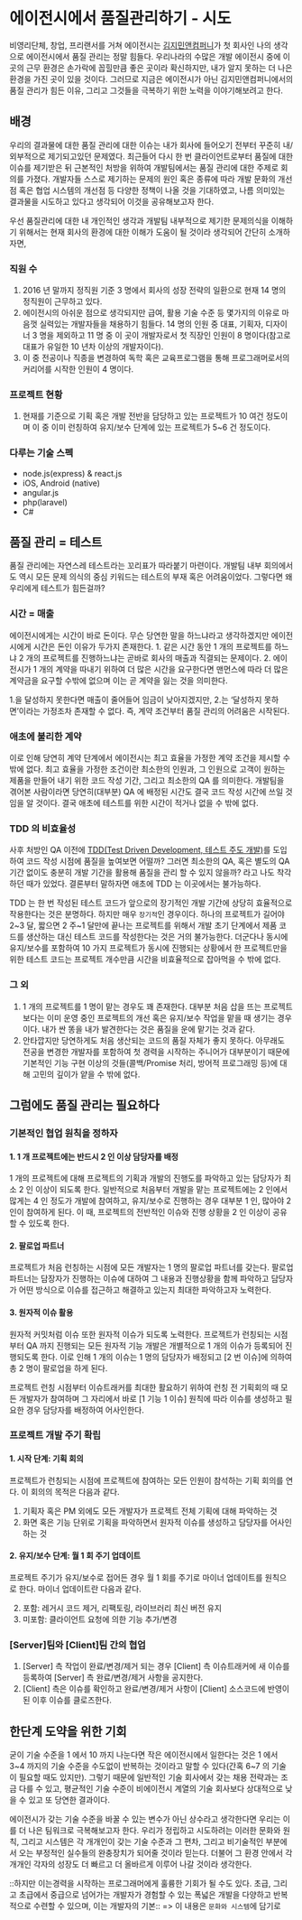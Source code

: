 # 에이전시에서 품질관리하기 - 시도

비영리단체, 창업, 프리랜서를 거쳐 에이전시는 [김지민앤컴퍼니](http://kimjiminand.co)가 첫 회사인 나의 생각으로 에이전시에서 품질 관리는 정말 힘들다. 우리나라의 수많은 개발 에이전시 중에 이곳의 근무 환경은 손가락에 꼽힐만큼 좋은 곳이라 확신하지만, 내가 알지 못하는 더 나은 환경을 가진 곳이 있을 것이다. 그러므로 지금은 에이전시가 아닌 김지민앤컴퍼니에서의 품질 관리가 힘든 이유, 그리고 그것들을 극복하기 위한 노력을 이야기해보려고 한다.

## 배경

우리의 결과물에 대한 품질 관리에 대한 이슈는 내가 회사에 들어오기 전부터 꾸준히 내/외부적으로 제기되고있던 문제였다. 최근들어 다시 한 번 클라이언트로부터 품질에 대한 이슈를 제기받은 뒤 근본적인 처방을 위하여 개발팀에서는 품질 관리에 대한 주제로 회의를 가졌다. 개발자들 스스로 제기하는 문제의 원인 혹은 종류에 따라 개발 문화의 개선점 혹은 협업 시스템의 개선점 등 다양한 정책이 나올 것을 기대하였고, 나름 의미있는 결과물을 시도하고 있다고 생각되어 이것을 공유해보고자 한다.

우선 품질관리에 대한 내 개인적인 생각과 개발팀 내부적으로 제기한 문제의식을 이해하기 위해서는 현재 회사의 환경에 대한 이해가 도움이 될 것이라 생각되어 간단히 소개하자면,

### 직원 수

1.  2016 년 말까지 정직원 기준 3 명에서 회사의 성장 전략의 일환으로 현재 14 명의 정직원이 근무하고 있다.
2.  에이전시의 아쉬운 점으로 생각되지만 급여, 활용 기술 수준 등 몇가지의 이유로 마음껏 실력있는 개발자들을 채용하기 힘들다. 14 명의 인원 중 대표, 기획자, 디자이너 3 명을 제외하고 11 명 중 이 곳이 개발자로서 첫 직장인 인원이 8 명이다(참고로 대표가 유일한 10 년차 이상의 개발자이다).
3.  이 중 전공이나 직종을 변경하여 독학 혹은 교육프로그램을 통해 프로그래머로서의 커리어를 시작한 인원이 4 명이다.

### 프로젝트 현황

1.  현재를 기준으로 기획 혹은 개발 전반을 담당하고 있는 프로젝트가 10 여건 정도이며 이 중 이미 런칭하여 유지/보수 단계에 있는 프로젝트가 5~6 건 정도이다.

### 다루는 기술 스펙

- node.js(express) & react.js
- iOS, Android (native)
- angular.js
- php(laravel)
- C#

## 품질 관리 = 테스트

품질 관리에는 자연스레 테스트라는 꼬리표가 따라붙기 마련이다. 개발팀 내부 회의에서도 역시 모든 문제 의식의 중심 키워드는 테스트의 부재 혹은 어려움이었다. 그렇다면 왜 우리에게 테스트가 힘든걸까?

### 시간 = 매출

에이전시에게는 시간이 바로 돈이다. 무슨 당연한 말을 하느냐라고 생각하겠지만 에이전시에게 시간은 돈인 이유가 두가지 존재한다. 1. 같은 시간 동안 1 개의 프로젝트를 하느냐 2 개의 프로젝트를 진행하느냐는 곧바로 회사의 매출과 직결되는 문제이다. 2. 에이전시가 1 개의 계약을 따내기 위하여 더 많은 시간을 요구한다면 맨먼스에 따라 더 많은 계약금을 요구할 수밖에 없으며 이는 곧 계약을 잃는 것을 의미한다.

1.을 달성하지 못한다면 매출이 줄어들어 임금이 낮아지겠지만, 2.는 ‘달성하지 못하면’이라는 가정조차 존재할 수 없다. 즉, 계약 조건부터 품질 관리의 어려움은 시작된다.

### 애초에 불리한 계약

이로 인해 당연히 계약 단계에서 에이전시는 최고 효율을 가정한 계약 조건을 제시할 수 밖에 없다. 최고 효율을 가정한 조건이란 최소한의 인원과, 그 인원으로 고객이 원하는 제품을 만들어 내기 위한 코드 작성 기간, 그리고 최소한의 QA 를 의미한다. 개발팀을 겪어본 사람이라면 당연히(대부분) QA 에 배정된 시간도 결국 코드 작성 시간에 쓰일 것임을 알 것이다. 결국 애초에 테스트를 위한 시간이 적거나 없을 수 밖에 없다.

### TDD 의 비효율성

사후 처방인 QA 이전에 [TDD(Test Driven Development, 테스트 주도 개발)](https://ko.wikipedia.org/wiki/%ED%85%8C%EC%8A%A4%ED%8A%B8_%EC%A3%BC%EB%8F%84_%EA%B0%9C%EB%B0%9C)를 도입하여 코드 작성 시점에 품질을 높여보면 어떨까? 그러면 최소한의 QA, 혹은 별도의 QA 기간 없이도 충분히 개발 기간을 활용해 품질을 관리 할 수 있지 않을까? 라고 나도 착각하던 때가 있었다. 결론부터 말하자면 애초에 TDD 는 이곳에서는 불가능하다.

TDD 는 한 번 작성된 테스트 코드가 앞으로의 장기적인 개발 기간에 상당히 효율적으로 작용한다는 것은 분명하다. 하지만 매우 `장기적`인 경우이다. 하나의 프로젝트가 길어야 2~3 달, 짧으면 2 주~1 달만에 끝나는 프로젝트를 위해서 개발 초기 단계에서 제품 코드를 생산하는 대신 테스트 코드를 작성한다는 것은 거의 불가능한다. 더군다나 동시에 유지/보수를 포함하여 10 가지 프로젝트가 동시에 진행되는 상황에서 한 프로젝트만을 위한 테스트 코드는 프로젝트 개수만큼 시간을 비효율적으로 잡아먹을 수 밖에 없다.

### 그 외

1.  1 개의 프로젝트를 1 명이 맡는 경우도 꽤 존재한다. 대부분 처음 삽을 뜨는 프로젝트보다는 이미 운영 중인 프로젝트의 개선 혹은 유지/보수 작업을 맡을 때 생기는 경우이다. 내가 싼 똥을 내가 발견한다는 것은 품질을 운에 맡기는 것과 같다.
2.  안타깝지만 당연하게도 처음 생산되는 코드의 품질 자체가 좋지 못하다. 아무래도 전공을 변경한 개발자를 포함하여 첫 경력을 시작하는 주니어가 대부분이기 때문에 기본적인 기능 구현 이상의 것들(콜백/Promise 처리, 방어적 프로그래밍 등)에 대해 고민의 깊이가 얕을 수 밖에 없다.

## 그럼에도 품질 관리는 필요하다

### 기본적인 협업 원칙을 정하자

#### 1. 1 개 프로젝트에는 반드시 2 인 이상 담당자를 배정

1 개의 프로젝트에 대해 프로젝트의 기획과 개발의 진행도를 파악하고 있는 담당자가 최소 2 인 이상이 되도록 한다. 일반적으로 처음부터 개발을 맡는 프로젝트에는 2 인에서 많게는 4 인 정도가 개발에 참여하고, 유지/보수로 진행하는 경우 대부분 1 인, 많아야 2 인이 참여하게 된다. 이 때, 프로젝트의 전반적인 이슈와 진행 상황을 2 인 이상이 공유할 수 있도록 한다.

#### 2. 팔로업 파트너

프로젝트가 처음 런칭하는 시점에 모든 개발자는 1 명의 팔로업 파트너를 갖는다. 팔로업 파트너는 담장자가 진행하는 이슈에 대하여 그 내용과 진행상황을 함께 파악하고 담당자가 어떤 방식으로 이슈를 접근하고 해결하고 있는지 최대한 파악하고자 노력한다.

#### 3. 원자적 이슈 활용

원자적 커밋처럼 이슈 또한 원자적 이슈가 되도록 노력한다. 프로젝트가 런칭되는 시점부터 QA 까지 진행되는 모든 원자적 기능 개발은 개별적으로 1 개의 이슈가 등록되어 진행되도록 한다. 이로 인해 1 개의 이슈는 1 명의 담당자가 배정되고 [2 번 이슈]에 의하여 총 2 명이 팔로업을 하게 된다.

프로젝트 런칭 시점부터 이슈트래커를 최대한 활요하기 위하여 런칭 전 기획회의 때 모든 개발자가 참여하며 그 자리에서 바로 [1 기능 1 이슈] 원칙에 따라 이슈를 생성하고 필요한 경우 담당자를 배정하여 어사인한다.

### 프로젝트 개발 주기 확립

#### 1. 시작 단계: 기획 회의

프로젝트가 런칭되는 시점에 프로젝트에 참여하는 모든 인원이 참석하는 기획 회의를 연다. 이 회의의 목적은 다음과 같다.

1.  기획자 혹은 PM 외에도 모든 개발자가 프로젝트 전체 기획에 대해 파악하는 것
2.  화면 혹은 기능 단위로 기획을 파악하면서 원자적 이슈를 생성하고 담당자를 어사인하는 것

#### 2. 유지/보수 단계: 월 1 회 주기 업데이트

프로젝트 주기가 유지/보수로 접어든 경우 월 1 회를 주기로 마이너 업데이트를 원칙으로 한다. 마이너 업데이트란 다음과 같다.

2.  포함: 레거시 코드 제거, 리팩토링, 라이브러리 최신 버전 유지
3.  미포함: 클라이언트 요청에 의한 기능 추가/변경

### [Server]팀와 [Client]팀 간의 협업

1.  [Server] 측 작업이 완료/변경/제거 되는 경우 [Client] 측 이슈트래커에 새 이슈를 등록하여 [Server] 측 완료/변경/제거 사항을 공지한다.
2.  [Client] 측은 이슈를 확인하고 완료/변경/제거 사항이 [Client] 소스코드에 반영이 된 이후 이슈를 클로즈한다.

## 한단계 도약을 위한 기회

굳이 기술 수준을 1 에서 10 까지 나눈다면 작은 에이전시에서 일한다는 것은 1 에서 3~4 까지의 기술 수준을 수도없이 반복하는 것이라고 말할 수 있다(간혹 6~7 의 기술이 필요할 때도 있지만). 그렇기 때문에 일반적인 기술 회사에서 갖는 채용 전략과는 조금 다를 수 있고, 평균적인 기술 수준이 비에이전시 계열의 기술 회사보다 상대적으로 낮을 수 있고 또 당연한 결과이다.

에이전시가 갖는 기술 수준을 바꿀 수 있는 변수가 아닌 상수라고 생각한다면 우리는 이를 더 나은 팀워크로 극복해보고자 한다. 우리가 정립하고 시도하려는 이러한 문화와 원칙, 그리고 시스템은 각 개개인이 갖는 기술 수준과 그 편차, 그리고 비기술적인 부분에서 오는 부정적인 실수들의 완충장치가 되어줄 것이라 믿는다. 더불어 그 환경 안에서 각 개개인 각자의 성장도 더 빠르고 더 올바르게 이루어 나갈 것이라 생각한다.

::하지만 이는경력을 시작하는 프로그래머에게 훌륭한 기회가 될 수도 있다. 초급, 그리고 초급에서 중급으로 넘어가는 개발자가 경험할 수 있는 폭넓은 개발을 다양하고 반복적으로 수련할 수 있으며, 이는 개발자의 기본::
=> 이 내용은 `문화와 시스템`에 담기로
